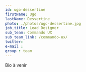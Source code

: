 ```yaml
---
id: ugo-dessertine
firstName: Ugo
lastName: Dessertine
photo: ./photos/ugo-dessertine.jpg
job_title: Lead Designer
sub_team: Commando UX
sub_team_link: /commando-ux/
twitter:
e-mail :
group : team
---
```


Bio à venir

